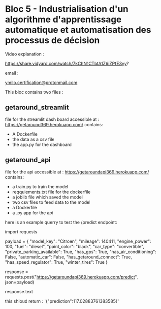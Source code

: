 # Bloc 5 - Industrialisation d'un algorithme d'apprentissage automatique et automatisation des processus de décision

Video explanation :

https://share.vidyard.com/watch/7kChN1CTbtA1Z6iZPfE3yy?

email :

ymilo.certification@protonmail.com

This bloc contains two files :

## getaround_streamlit

file for the streamlit dash board accessible at : https://getaround369.herokuapp.com/
contains:

- A Dockerfile
- the data as a csv file
- the app.py for the dashboard

## getaround_api

file for the api accessible at : https://getaroundapi369.herokuapp.com/
contains:

- a train.py to train the model
- reqquiements.txt file for the dockerfile
- a joblib file which saved the model
- two csv files to feed data to the model
- a Dockerfile
- a .py app for the api


here is an example querry to test the /predict endpoint:

import requests

payload = {
  "model_key": "Citroen",
  "mileage": 140411,
  "engine_power": 100,
  "fuel": "diesel",
  "paint_color": "black",
  "car_type": "convertible",
  "private_parking_available": True,
  "has_gps": True,
  "has_air_conditioning": False,
  "automatic_car": False,
  "has_getaround_connect": True,
  "has_speed_regulator": True,
  "winter_tires": True
}

response = requests.post("https://getaroundapi369.herokuapp.com/predict", json=payload)

response.text

this shloud return : '{"prediction":117.02883761383585}'
